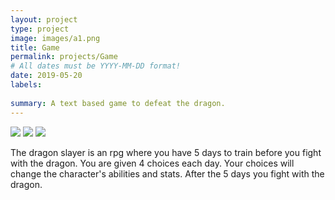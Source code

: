```yaml
---
layout: project
type: project
image: images/a1.png
title: Game
permalink: projects/Game
# All dates must be YYYY-MM-DD format!
date: 2019-05-20
labels:
  
summary: A text based game to defeat the dragon. 
---
```


<img class="ui medium right floated rounded image" src="../images/a2">
<img class="ui medium right floated rounded image" src="../images/a3">
<img class="ui medium right floated rounded image" src="../images/a4">

The dragon slayer is an rpg where you have 5 days to train before you fight with the dragon. You are given 4 choices each day. Your choices will change the character's abilities and stats. After the 5 days you fight with the dragon. 
 
